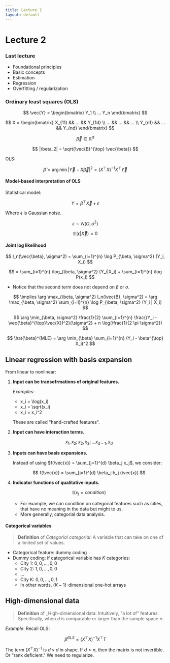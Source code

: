 ```yaml
---
title: Lecture 2
layout: default
---
```


# Lecture 2

### Last lecture

- Foundational principles
- Basic concepts
- Estimation
- Regression
- Overfitting / regularization

### Ordinary least squares (OLS)

$$
\vec{Y} = \begin{bmatrix}
    Y_1 \\
    ...
    Y_n
\end{bmatrix}
$$

$$
X = \begin{bmatrix}
    X_{11} && ... && Y_{1d} \\
    ... && ... && ... \\
    Y_{n1} && ... && Y_{nd}
\end{bmatrix}
$$

$$
\vec{\beta} \in \mathbb{R}^d
$$

$$
|\beta_2| = \sqrt{\vec{B}^{\top} \vec{\beta}}
$$

OLS:

$$
\hat{\beta} = \arg \min |\vec{Y} - X\vec{\beta}|^2 = (X^{\top} X)^{-1} X^{\top} \vec{Y}
$$

#### Model-based interpretation of OLS

Statistical model:

$$
Y = \beta^{\top} \vec{X} + \epsilon
$$

Where $\epsilon$ is Gaussian noise.

$$
\epsilon \sim N(O, \sigma^2)
$$

$$
\mathbb{E}(\epsilon | \vec{X}) = 0
$$

#### Joint log likelihood

$$
l_n(\vec{\beta}, \sigma^2) = \sum_{i=1}^{n} \log P_{\beta, \sigma^2} (Y_i, X_i)
$$

$$
= \sum_{i=1}^{n} \log_{\beta, \sigma^2} (Y_i|X_i) + \sum_{i=1}^{n} \log P(x_i)
$$

- Notice that the second term does not depend on $\beta$ or $\sigma$.

$$
\implies \arg \max_{\beta, \sigma^2} l_n(\vec{B}, \sigma^2) = \arg \max_{\beta, \sigma^2} \sum_{i=1}^{n} \log P_{\beta, \sigma^2} (Y_i | X_i)
$$

$$
\arg \min_{\beta, \sigma^2} \frac{1}{2} \sum_{i=1}^{n} \frac{(Y_i - \vec{\beta}^{\top}\vec{X})^2}{\sigma^2} + n \log(\frac{1}{2 \pi \sigma^2})
$$

$$
\hat{\beta}^{MLE} = \arg \min_{\beta} \sum_{i=1}^{n} (Y_i - \beta^{\top} X_i)^2
$$


## Linear regression with basis expansion

From linear to nonlinear:

1. **Input can be transofrmations of original features.**

    _Examples:_ 

    - x_i = \log(x_i)
    - x_i = \sqrt(x_i)
    - x_i = x_i^2

    These are called "hand-crafted features".

2. **Input can have interaction terms.**

    $$
    x_1, x_2; x_2, x_3; ... x_{d-1}, x_d
    $$

3. **Inputs can have basis expansions.**

    Instead of using $f(\vec{x}) = \sum_{j=1}^{d} \beta_j x_j$, we consider:

    $$
    f(\vec{x}) = \sum_{j=1}^{d} \beta_j h_j (\vec{x})
    $$

4. **Indicator functions of qualitative inputs.**

    $$
    \mathbb{I}(x_j = condition)
    $$

    - For example, we can condition on categorial features such as cities, that have no meaning in the data but might to us.
    - More generally, categorial data analysis.


#### Categorical variables

> **Definition** of _Categorial categorial_: A variable that can take on one of a limited set of values.

- Categorical feature: dummy coding
- Dummy coding: if categorical variable has $K$ categories:
    - City 1: $0, 0, ..., 0, 0$
    - City 2: $1, 0, ..., 0, 0$
    - ...
    - City K: $0, 0, ..., 0, 1$
    - In other words, ($K-1$)-dimensional one-hot arrays


## High-dimensional data

> **Definition** of _High-dimensional data: Intuitively, "a lot of" features. Specifically, when $d$ is comparable or larger than the sample space $n$.

_Example_: Recall OLS:

$$
\hat{\beta}^{OLS} = (X^{\top} X)^{-1} X^{\top} T
$$

The term $(X^{\top} X)^{-1}$ is $d \times d$ in shape. If $d > n$, then the matrix is not invertible. Or "rank deficient." We need to regularize.

